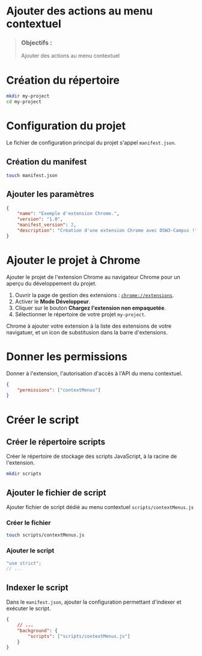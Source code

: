 # Ajouter des actions au menu contextuel
> ### Objectifs :
> Ajouter des actions au menu contextuel



# Création du répertoire

```bash
mkdir my-project
cd my-project
```



# Configuration du projet

Le fichier de configuration principal du projet s'appel `manifest.json`.

## Création du manifest

```bash
touch manifest.json
```

## Ajouter les paramètres

```json
{
    "name": "Exemple d'extension Chrome.",
    "version": "1.0",
    "manifest_version": 2,
    "description": "Création d'une extension Chrome avec OSW3-Campus !"
}
```



# Ajouter le projet à Chrome

Ajouter le projet de l'extension Chrome au navigateur Chrome pour un aperçu du développement du projet.

1. Ouvrir la page de gestion des extensions : [`chrome://extensions`](chrome://extensions).
2. Activer le **Mode Développeur**.
3. Cliquer sur le bouton **Chargez l'extension non empaquetée**.
4. Sélectionner le répertoire de votre projet `my-project`.

Chrome à ajouter votre extension à la liste des extensions de votre navigatuer, et un icon de substitusion dans la barre d'extensions.



# Donner les permissions

Donner à l'extension, l'autorisation d'accès à l'API du menu contextuel.

```json
{
    "permissions": ["contextMenus"]
}
```



# Créer le script

## Créer le répertoire scripts

Créer le répertoire de stockage des scripts JavaScript, à la racine de l'extension.

```bash
mkdir scripts
```

## Ajouter le fichier de script

Ajouter fichier de script dédié au menu contextuel `scripts/contextMenus.js`

### Créer le fichier

```bash
touch scripts/contextMenus.js
```

### Ajouter le script

```javascript
"use strict";
// ...
```


## Indexer le script

Dans le `manifest.json`, ajouter la configuration permettant d'indexer et exécuter le script.

```json
{
    // ...
    "background": {
        "scripts": ["scripts/contextMenus.js"]
    }
}
``` 
